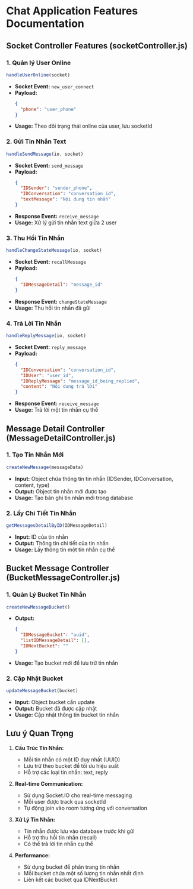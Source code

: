 # Chat Application Features Documentation

## Socket Controller Features (socketController.js)

### 1. Quản lý User Online
```javascript
handleUserOnline(socket)
```
- **Socket Event:** `new_user_connect`
- **Payload:** 
  ```json
  {
    "phone": "user_phone"
  }
  ```
- **Usage:** Theo dõi trạng thái online của user, lưu socketId

### 2. Gửi Tin Nhắn Text
```javascript
handleSendMessage(io, socket)
```
- **Socket Event:** `send_message`
- **Payload:**
  ```json
  {
    "IDSender": "sender_phone",
    "IDConversation": "conversation_id", 
    "textMessage": "Nội dung tin nhắn"
  }
  ```
- **Response Event:** `receive_message`
- **Usage:** Xử lý gửi tin nhắn text giữa 2 user

### 3. Thu Hồi Tin Nhắn
```javascript
handleChangeStateMessage(io, socket)
```
- **Socket Event:** `recallMessage`
- **Payload:**
  ```json
  {
    "IDMessageDetail": "message_id"
  }
  ```
- **Response Event:** `changeStateMessage`
- **Usage:** Thu hồi tin nhắn đã gửi

### 4. Trả Lời Tin Nhắn
```javascript
handleReplyMessage(io, socket)
```
- **Socket Event:** `reply_message`
- **Payload:**
  ```json
  {
    "IDConversation": "conversation_id",
    "IDUser": "user_id",
    "IDReplyMessage": "message_id_being_replied",
    "content": "Nội dung trả lời"
  }
  ```
- **Response Event:** `receive_message`
- **Usage:** Trả lời một tin nhắn cụ thể

## Message Detail Controller (MessageDetailController.js)

### 1. Tạo Tin Nhắn Mới
```javascript
createNewMessage(messageData)
```
- **Input:** Object chứa thông tin tin nhắn (IDSender, IDConversation, content, type)
- **Output:** Object tin nhắn mới được tạo
- **Usage:** Tạo bản ghi tin nhắn mới trong database

### 2. Lấy Chi Tiết Tin Nhắn
```javascript
getMessagesDetailByID(IDMessageDetail)
```
- **Input:** ID của tin nhắn
- **Output:** Thông tin chi tiết của tin nhắn
- **Usage:** Lấy thông tin một tin nhắn cụ thể

## Bucket Message Controller (BucketMessageController.js)

### 1. Quản Lý Bucket Tin Nhắn
```javascript
createNewMessageBucket()
```
- **Output:** 
  ```json
  {
    "IDMessageBucket": "uuid",
    "listIDMessageDetail": [],
    "IDNextBucket": ""
  }
  ```
- **Usage:** Tạo bucket mới để lưu trữ tin nhắn

### 2. Cập Nhật Bucket
```javascript
updateMessageBucket(bucket)
```
- **Input:** Object bucket cần update
- **Output:** Bucket đã được cập nhật
- **Usage:** Cập nhật thông tin bucket tin nhắn

## Lưu ý Quan Trọng

1. **Cấu Trúc Tin Nhắn:**
   - Mỗi tin nhắn có một ID duy nhất (UUID)
   - Lưu trữ theo bucket để tối ưu hiệu suất
   - Hỗ trợ các loại tin nhắn: text, reply

2. **Real-time Communication:**
   - Sử dụng Socket.IO cho real-time messaging
   - Mỗi user được track qua socketId
   - Tự động join vào room tương ứng với conversation

3. **Xử Lý Tin Nhắn:**
   - Tin nhắn được lưu vào database trước khi gửi
   - Hỗ trợ thu hồi tin nhắn (recall)
   - Có thể trả lời tin nhắn cụ thể

4. **Performance:**
   - Sử dụng bucket để phân trang tin nhắn
   - Mỗi bucket chứa một số lượng tin nhắn nhất định
   - Liên kết các bucket qua IDNextBucket